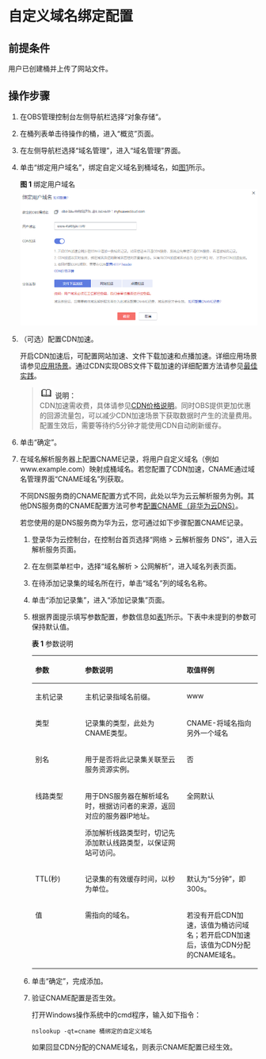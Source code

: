 # 自定义域名绑定配置<a name="obs_03_0032"></a>

## 前提条件<a name="section16552733193411"></a>

用户已创建桶并上传了网站文件。

## 操作步骤<a name="section541719774011"></a>

1.  在OBS管理控制台左侧导航栏选择“对象存储“。
2.  在桶列表单击待操作的桶，进入“概览”页面。
3.  在左侧导航栏选择“域名管理”，进入“域名管理”界面。
4.  单击“绑定用户域名”，绑定自定义域名到桶域名，如[图1](#fig53010339108)所示。

    **图 1**  绑定用户域名<a name="fig53010339108"></a>  
    ![](figures/绑定用户域名.png "绑定用户域名")

5.  （可选）配置CDN加速。

    开启CDN加速后，可配置网站加速、文件下载加速和点播加速。详细应用场景请参见[应用场景](https://support.huaweicloud.com/productdesc-cdn/zh-cn_topic_0064907764.html)。通过CDN实现OBS文件下载加速的详细配置方法请参见[最佳实践](https://support.huaweicloud.com/bestpractice-obs/obs_05_0520.html)。

    >![](public_sys-resources/icon-note.gif) **说明：**   
    >CDN加速需收费，具体请参见[CDN价格说明](https://www.huaweicloud.com/pricing.html?tab=detail#/cdn)。同时OBS提供更加优惠的回源流量包，可以减少CDN加速场景下获取数据时产生的流量费用。  
    >配置生效后，需要等待约5分钟才能使用CDN自动刷新缓存。  

6.  单击“确定”。
7.  在域名解析服务器上配置CNAME记录，将用户自定义域名（例如www.example.com）映射成桶域名。若您配置了CDN加速，CNAME通过域名管理界面“CNAME域名”列获取。

    不同DNS服务商的CNAME配置方式不同，此处以华为云云解析服务为例。其他DNS服务商的CNAME配置方法可参考[配置CNAME（非华为云DNS）](https://support.huaweicloud.com/usermanual-cdn/cdn_01_0032.html)。

    若您使用的是DNS服务商为华为云，您可通过如下步骤配置CNAME记录。

    1.  登录华为云控制台，在控制台首页选择“网络 \> 云解析服务 DNS”，进入云解析服务页面。
    2.  在左侧菜单栏中，选择“域名解析 \> 公网解析”，进入域名列表页面。
    3.  在待添加记录集的域名所在行，单击“域名”列的域名名称。
    4.  单击“添加记录集”，进入“添加记录集”页面。
    5.  根据界面提示填写参数配置，参数信息如[表1](#table18826111120149)所示。下表中未提到的参数可保持默认值。

        **表 1**  参数说明

        <a name="table18826111120149"></a>
        <table><thead align="left"><tr id="row17826121181414"><th class="cellrowborder" valign="top" width="22%" id="mcps1.2.4.1.1"><p id="p13826191112144"><a name="p13826191112144"></a><a name="p13826191112144"></a>参数</p>
        </th>
        <th class="cellrowborder" valign="top" width="45%" id="mcps1.2.4.1.2"><p id="p9826911171417"><a name="p9826911171417"></a><a name="p9826911171417"></a>参数说明</p>
        </th>
        <th class="cellrowborder" valign="top" width="33%" id="mcps1.2.4.1.3"><p id="p1682651115148"><a name="p1682651115148"></a><a name="p1682651115148"></a>取值样例</p>
        </th>
        </tr>
        </thead>
        <tbody><tr id="row1482616114141"><td class="cellrowborder" valign="top" width="22%" headers="mcps1.2.4.1.1 "><p id="p2049713718147"><a name="p2049713718147"></a><a name="p2049713718147"></a>主机记录</p>
        </td>
        <td class="cellrowborder" valign="top" width="45%" headers="mcps1.2.4.1.2 "><p id="p13497737141414"><a name="p13497737141414"></a><a name="p13497737141414"></a>主机记录指域名前缀。</p>
        </td>
        <td class="cellrowborder" valign="top" width="33%" headers="mcps1.2.4.1.3 "><p id="p17497183716145"><a name="p17497183716145"></a><a name="p17497183716145"></a>www</p>
        </td>
        </tr>
        <tr id="row782611119144"><td class="cellrowborder" valign="top" width="22%" headers="mcps1.2.4.1.1 "><p id="p204971037131414"><a name="p204971037131414"></a><a name="p204971037131414"></a>类型</p>
        </td>
        <td class="cellrowborder" valign="top" width="45%" headers="mcps1.2.4.1.2 "><p id="p11497437181411"><a name="p11497437181411"></a><a name="p11497437181411"></a>记录集的类型，此处为CNAME类型。</p>
        </td>
        <td class="cellrowborder" valign="top" width="33%" headers="mcps1.2.4.1.3 "><p id="p24975374144"><a name="p24975374144"></a><a name="p24975374144"></a>CNAME-将域名指向另外一个域名</p>
        </td>
        </tr>
        <tr id="row164371135458"><td class="cellrowborder" valign="top" width="22%" headers="mcps1.2.4.1.1 "><p id="p1245013504286"><a name="p1245013504286"></a><a name="p1245013504286"></a>别名</p>
        </td>
        <td class="cellrowborder" valign="top" width="45%" headers="mcps1.2.4.1.2 "><p id="p184507500283"><a name="p184507500283"></a><a name="p184507500283"></a>用于是否将此记录集关联至云服务资源实例。</p>
        </td>
        <td class="cellrowborder" valign="top" width="33%" headers="mcps1.2.4.1.3 "><p id="p13450850102815"><a name="p13450850102815"></a><a name="p13450850102815"></a>否</p>
        </td>
        </tr>
        <tr id="row482661141419"><td class="cellrowborder" valign="top" width="22%" headers="mcps1.2.4.1.1 "><p id="p174974374146"><a name="p174974374146"></a><a name="p174974374146"></a>线路类型</p>
        </td>
        <td class="cellrowborder" valign="top" width="45%" headers="mcps1.2.4.1.2 "><p id="p749743771417"><a name="p749743771417"></a><a name="p749743771417"></a>用于DNS服务器在解析域名时，根据访问者的来源，返回对应的服务器IP地址。</p>
        <p id="p94971037171418"><a name="p94971037171418"></a><a name="p94971037171418"></a>添加解析线路类型时，切记先添加默认线路类型，以保证网站可访问。</p>
        </td>
        <td class="cellrowborder" valign="top" width="33%" headers="mcps1.2.4.1.3 "><p id="p4497937181412"><a name="p4497937181412"></a><a name="p4497937181412"></a>全网默认</p>
        </td>
        </tr>
        <tr id="row8826181119146"><td class="cellrowborder" valign="top" width="22%" headers="mcps1.2.4.1.1 "><p id="p15497113717145"><a name="p15497113717145"></a><a name="p15497113717145"></a>TTL(秒)</p>
        </td>
        <td class="cellrowborder" valign="top" width="45%" headers="mcps1.2.4.1.2 "><p id="p1349713714147"><a name="p1349713714147"></a><a name="p1349713714147"></a>记录集的有效缓存时间，以秒为单位。</p>
        </td>
        <td class="cellrowborder" valign="top" width="33%" headers="mcps1.2.4.1.3 "><p id="p749718376142"><a name="p749718376142"></a><a name="p749718376142"></a>默认为“5分钟”，即300s。</p>
        </td>
        </tr>
        <tr id="row1882621121414"><td class="cellrowborder" valign="top" width="22%" headers="mcps1.2.4.1.1 "><p id="p1549773711419"><a name="p1549773711419"></a><a name="p1549773711419"></a>值</p>
        </td>
        <td class="cellrowborder" valign="top" width="45%" headers="mcps1.2.4.1.2 "><p id="p16639155285514"><a name="p16639155285514"></a><a name="p16639155285514"></a>需指向的域名。</p>
        </td>
        <td class="cellrowborder" valign="top" width="33%" headers="mcps1.2.4.1.3 "><p id="p1521120105620"><a name="p1521120105620"></a><a name="p1521120105620"></a>若没有开启CDN加速，该值为桶访问域名；若开启CDN加速后，该值为CDN分配的CNAME域名。</p>
        </td>
        </tr>
        </tbody>
        </table>

    6.  单击“确定”，完成添加。
    7.  验证CNAME配置是否生效。

        打开Windows操作系统中的cmd程序，输入如下指令：

        ```
        nslookup -qt=cname 桶绑定的自定义域名
        ```

        如果回显CDN分配的CNAME域名，则表示CNAME配置已经生效。



